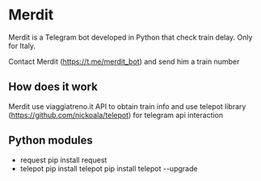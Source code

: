 # Merdit
Merdit is a Telegram bot developed in Python that check train delay.
Only for Italy.

Contact Merdit (https://t.me/merdit_bot) and send him a train number 

How does it work
----------------
Merdit use viaggiatreno.it API to obtain train info
and use telepot library (https://github.com/nickoala/telepot) for telegram api interaction

Python modules
--------------
- request 
    pip install request
- telepot 
    pip install telepot
    pip install telepot --upgrade
